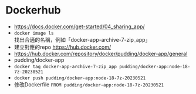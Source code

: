 # Dockerhub

- https://docs.docker.com/get-started/04_sharing_app/
- `docker image ls` 找出合適的名稱，例如「docker-app-archive-7-zip_app」
- 建立對應的repo https://hub.docker.com/
- https://hub.docker.com/repository/docker/pudding/docker-app/general
- pudding/docker-app
- `docker tag docker-app-archive-7-zip_app pudding/docker-app:node-18-7z-20230521`
- `docker push pudding/docker-app:node-18-7z-20230521`
- 修改Dockerfile `FROM pudding/docker-app:node-18-7z-20230521`